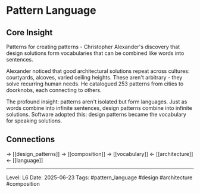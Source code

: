 # Pattern Language

## Core Insight
Patterns for creating patterns - Christopher Alexander's discovery that design solutions form vocabularies that can be combined like words into sentences.

Alexander noticed that good architectural solutions repeat across cultures: courtyards, alcoves, varied ceiling heights. These aren't arbitrary - they solve recurring human needs. He catalogued 253 patterns from cities to doorknobs, each connecting to others.

The profound insight: patterns aren't isolated but form languages. Just as words combine into infinite sentences, design patterns combine into infinite solutions. Software adopted this: design patterns became the vocabulary for speaking solutions.

## Connections
→ [[design_patterns]]
→ [[composition]]
→ [[vocabulary]]
← [[architecture]]
← [[language]]

---
Level: L6
Date: 2025-06-23
Tags: #pattern_language #design #architecture #composition